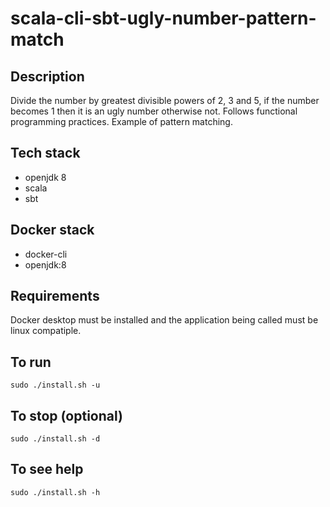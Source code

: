 # scala-cli-sbt-ugly-number-pattern-match

## Description
Divide the number by greatest divisible powers of
2, 3 and 5, if the number becomes 1 then it is an
ugly number otherwise not.
Follows functional programming practices. Example of pattern matching.

## Tech stack
- openjdk 8
- scala
- sbt

## Docker stack
- docker-cli
- openjdk:8

## Requirements
Docker desktop must be installed and the application
being called must be linux compatiple.

## To run
`sudo ./install.sh -u`

## To stop (optional)
`sudo ./install.sh -d`

## To see help
`sudo ./install.sh -h`
